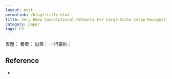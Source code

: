 ```yaml
---
layout: post
permalink: /blog/:title.html
title: Very Deep Convolutional Networks For Large-Scale Image Recognition
category: paper
tags: CV
---
```

表題：
著者：
出典：
一行要約：
<!--more -->

## Reference
* 